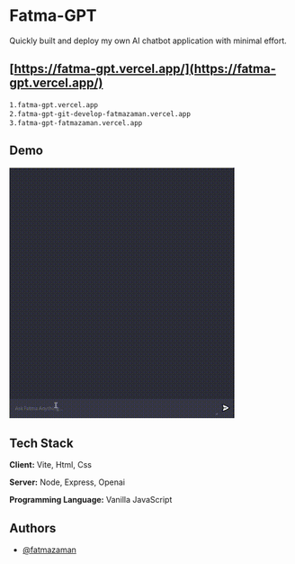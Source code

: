 # Fatma-GPT

Quickly built and deploy my own AI chatbot application with minimal effort.
## [https://fatma-gpt.vercel.app/](https://fatma-gpt.vercel.app/)

```
1.fatma-gpt.vercel.app
2.fatma-gpt-git-develop-fatmazaman.vercel.app
3.fatma-gpt-fatmazaman.vercel.app
```
## Demo 
![demo](Fatma-GPT.gif)

## Tech Stack

**Client:** Vite, Html, Css

**Server:** Node, Express, Openai

**Programming Language:** Vanilla JavaScript

## Authors

- [@fatmazaman](https://www.linkedin.com/in/fatmazaman)

